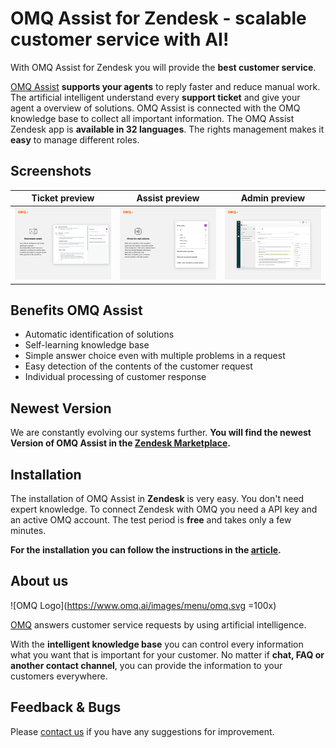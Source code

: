 # OMQ Assist for Zendesk - scalable customer service with AI!

With OMQ Assist for Zendesk you will provide the **best customer service**.

[OMQ Assist](https://www.omq.ai/products/assist/) **supports your agents** to reply faster and reduce manual work. The artificial intelligent understand every **support ticket** and give your agent a overview of solutions. OMQ Assist is connected with the OMQ knowledge base to collect all important information. The OMQ Assist Zendesk app is **available in 32 languages**. The rights management makes it **easy** to manage different roles.

## Screenshots

Ticket preview | Assist preview | Admin preview
------------ | ------------- | ----------------
![Ticket preview](assets/screenshot-0.png) | ![Assist preview](assets/screenshot-1.png) | ![Admin preview](assets/screenshot-2.png)


## Benefits OMQ Assist

 - Automatic identification of solutions 
 - Self-learning knowledge base
 - Simple answer choice even with multiple problems in a request 
 - Easy detection of the contents of the customer request 
 - Individual processing of customer response


## Newest Version

We are constantly evolving our systems further. 
**You will find the newest Version of OMQ Assist in the [Zendesk Marketplace](https://www.zendesk.com/apps/support/omq-assist/?q=mkp_omq).**


## Installation

The installation of OMQ Assist in **Zendesk** is very easy. You don't need expert knowledge. To connect Zendesk with OMQ you need a API key and an active OMQ account. The test period is **free** and takes only a few minutes.

**For the installation you can follow the instructions in the [article](https://www.omq.ai/blog/zendesk-omq-assist/).**


## About us

![OMQ Logo](https://www.omq.ai/images/menu/omq.svg =100x)

[OMQ](http://www.omq.ai/) answers customer service requests by using artificial intelligence.

With the **intelligent knowledge base** you can control every information what you want that is important for your customer. No matter if **chat, FAQ or another contact channel**, you can provide the information to your customers everywhere.


## Feedback & Bugs

Please [contact us](https://www.omq.ai/company/contact/) if you have any suggestions for improvement.
